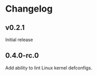 # Changelog

## v0.2.1

Initial release

## 0.4.0-rc.0

Add ability to lint Linux kernel defconfigs.
